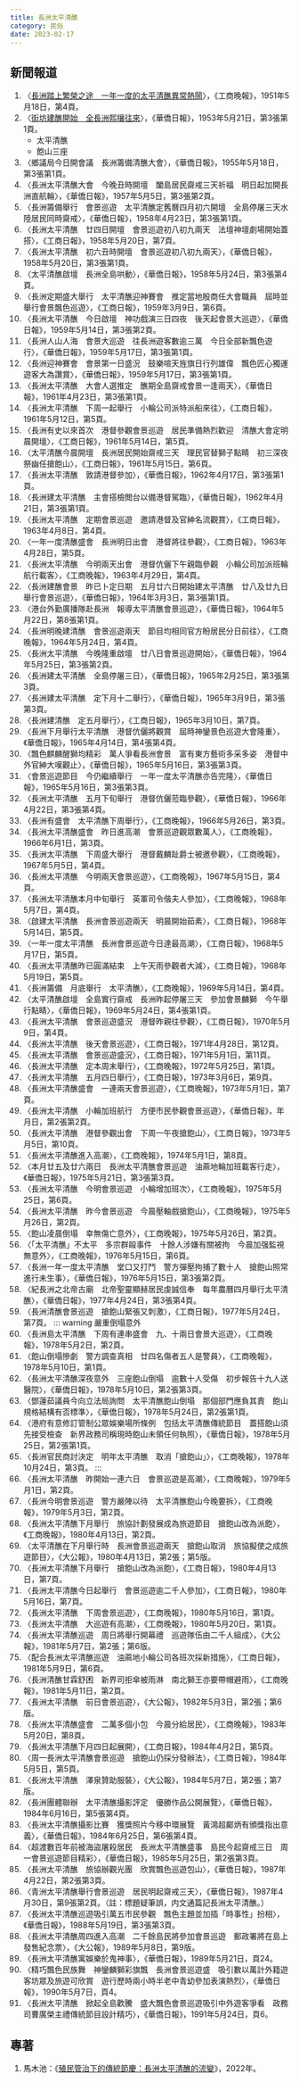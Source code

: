 ```yaml
---
title: 長洲太平清醮
category: 民俗
date: 2023-02-17
---
```

## 新聞報道
1. 〈[長洲踏上繁榮之途　一年一度的太平清醮異常熱鬧](https://mmis.hkpl.gov.hk/coverpage/-/coverpage/view?_coverpage_WAR_mmisportalportlet_hsf=清醮&p_r_p_-1078056564_c=QF757YsWv5%2FH7zGe%2FKF%2BFGPrHvlIST84&_coverpage_WAR_mmisportalportlet_o=0&_coverpage_WAR_mmisportalportlet_actual_q=%28%20verbatim_dc.collection%3A%28%22Old%5C%20HK%5C%20Newspapers%22%29%20%29%20AND+%28%20%28%20allTermsMandatory%3A%28true%29%20OR+all_dc.title%3A%28清醮%29%20OR+all_dc.creator%3A%28清醮%29%20OR+all_dc.contributor%3A%28清醮%29%20OR+all_dc.subject%3A%28清醮%29%20OR+fulltext%3A%28清醮%29%20OR+all_dc.description%3A%28清醮%29%20%29%20%29&_coverpage_WAR_mmisportalportlet_sort_field=dc.publicationdate_bsort&_coverpage_WAR_mmisportalportlet_sort_order=asc)〉，《工商晚報》，1951年5月18日，第4頁。
2. 〈[街坊建醮開始　全長洲熙攘往來](https://mmis.hkpl.gov.hk/coverpage/-/coverpage/view?_coverpage_WAR_mmisportalportlet_hsf=清醮&p_r_p_-1078056564_c=QF757YsWv58JCjtBMMIqokJFMtIJ8kTf&_coverpage_WAR_mmisportalportlet_o=1&_coverpage_WAR_mmisportalportlet_actual_q=%28%20verbatim_dc.collection%3A%28%22Old%5C%20HK%5C%20Newspapers%22%29%20%29%20AND+%28%20%28%20allTermsMandatory%3A%28true%29%20OR+all_dc.title%3A%28清醮%29%20OR+all_dc.creator%3A%28清醮%29%20OR+all_dc.contributor%3A%28清醮%29%20OR+all_dc.subject%3A%28清醮%29%20OR+fulltext%3A%28清醮%29%20OR+all_dc.description%3A%28清醮%29%20%29%20%29&_coverpage_WAR_mmisportalportlet_sort_order=asc&_coverpage_WAR_mmisportalportlet_sort_field=dc.publicationdate_bsort)〉，《華僑日報》，1953年5月21日，第3張第1頁。
    - 太平清醮
    - 飽山三座
3. 〈鄉議局今日開會議　長洲籌備清醮大會〉，《華僑日報》，1955年5月18日，第3張第1頁。
4. 〈長洲太平清醮大會　今晚丑時開壇　闔島居民齋戒三天祈福　明日起加開長洲直航輪〉，《華僑日報》，1957年5月5日，第3張第2頁。
5. 〈長洲籌備舉行　會景巡遊　太平清醮定舊曆四月初六開壇　全島停屠三天水陸居民同時齋戒〉，《華僑日報》，1958年4月23日，第3張第1頁。
6. 〈長洲太平清醮　廿四日開壇　會景巡遊初八初九兩天　法壇神壇劇場開始蓋搭〉，《工商日報》，1958年5月20日，第7頁。
7. 〈長洲太平清醮　初六丑時開壇　會景巡遊初八初九兩天〉，《華僑日報》，1958年5月20日，第3張第1頁。
8. 〈太平清醮啟壇　長洲全島哄動〉，《華僑日報》，1958年5月24日，第3張第4頁。
9. 〈長洲定期盛大舉行　太平清醮迎神賽會　推定當地殷商任大會職員　屆時並舉行會景飄色巡遊〉，《工商日報》，1959年3月9日，第6頁。
10. 〈長洲太平清醮　今日啟壇　神功戲演三日四夜　後天起會景大巡遊〉，《華僑日報》，1959年5月14日，第3張第2頁。
11. 〈長洲人山人海　會景大巡遊　往長洲遊客數逾三萬　今日全部新飄色遊行〉，《華僑日報》，1959年5月17日，第3張第1頁。
12. 〈長洲迎神賽會　會景第一日盛況　鼓樂喧天旌旗日行列雄偉　飄色匠心獨運遊客大為讚賞〉，《華僑日報》，1959年5月17日，第3張第1頁。
13. 〈長洲太平清醮　大會人選推定　醮期全島齋戒會景一逢兩天〉，《華僑日報》，1961年4月23日，第3張第1頁。
14. 〈長洲太平清醮　下周一起舉行　小輪公司派特派船來往〉，《工商日報》，1961年5月12日，第5頁。
15. 〈長洲有史以來首次　港督參觀會景巡遊　居民準備熱烈歡迎　清醮大會定明晨開壇〉，《工商日報》，1961年5月14日，第5頁。
16. 〈太平清醮今晨開壇　長洲居民開始齋戒三天　理民官替獅子點睛　初三深夜祭幽任搶飽山〉，《工商日報》，1961年5月15日，第6頁。
17. 〈長洲太平清醮　敦請港督參加〉，《華僑日報》，1962年4月17日，第3張第1頁。
18. 〈長洲建太平清醮　主會搭檢閲台以備港督駕臨〉，《華僑日報》，1962年4月21日，第3張第1頁。
19. 〈長洲太平清醮　定期會景巡遊　邀請港督及官紳名流觀賞〉，《工商日報》，1963年4月8日，第4頁。
20. 〈一年一度清醮盛會　長洲明日出會　港督將往參觀〉，《工商日報》，1963年4月28日，第5頁。
21. 〈長洲太平清醮　今明兩天出會　港督伉儷下午親臨參觀　小輪公司加派班輪航行載客〉，《工商晚報》，1963年4月29日，第4頁。
22. 〈長洲建醮會景　昨已卜定日期　五月廿六日開始建太平清醮　廿八及廿九日舉行會景巡遊〉，《華僑日報》，1964年3月3日，第3張第1頁。
23. 〈港台外勤廣播隊赴長洲　報導太平清醮會景巡遊〉，《華僑日報》，1964年5月22日，第8張第1頁。
24. 〈長洲明晚建清醮　會景巡遊兩天　節目均相同官方盼居民分日前往〉，《工商晚報》，1964年5月24日，第4頁。
25. 〈長洲太平清醮　今晚隆重啟壇　廿八日會景巡遊開始〉，《華僑日報》，1964年5月25日，第3張第2頁。
26. 〈長洲建太平清醮　全島停屠三日〉，《華僑日報》，1965年2月25日，第3張第3頁。
27. 〈長洲建太平清醮　定下月十二舉行〉，《華僑日報》，1965年3月9日，第3張第3頁。
28. 〈長洲建清醮　定五月舉行〉，《工商日報》，1965年3月10日，第7頁。
29. 〈長洲下月舉行太平清醮　港督伉儷將觀賞　屆時神鑾景色巡遊大會隆重〉，《華僑日報》，1965年4月14日，第4張第4頁。
30. 〈飄色麒麟醒獅均精彩　萬人爭看長洲會景　富有東方藝術多采多姿　港督中外官紳大嘆觀止〉，《華僑日報》，1965年5月16日，第3張第3頁。
31. 〈會景巡遊節目　今仍繼續舉行　一年一度太平清醮亦告完隆〉，《華僑日報》，1965年5月16日，第3張第3頁。
32. 〈長洲太平清醮　五月下旬舉行　港督伉儷蒞臨參觀〉，《華僑日報》，1966年4月22日，第3張第4頁。
33. 〈長洲有盛會　太平清醮下周舉行〉，《工商晚報》，1966年5月26日，第3頁。
34. 〈長洲太平清醮盛會　昨日進高潮　會景巡遊觀眾數萬人〉，《工商晚報》，1966年6月1日，第3頁。
35. 〈長洲太平清醮　下周盛大舉行　港督戴麟趾爵士被邀參觀〉，《工商晚報》，1967年5月5日，第4頁。
36. 〈長洲太平清醮　今明兩天會景巡遊〉，《工商晚報》，1967年5月15日，第4頁。
37. 〈長洲太平清醮本月中旬舉行　英軍司令偕夫人參加〉，《工商晚報》，1968年5月7日，第4頁。
38. 〈啟建太平清醮　長洲會景巡遊兩天　明晨開始茹素〉，《工商日報》，1968年5月14日，第5頁。
39. 〈一年一度太平清醮　長洲會景巡遊今日達最高潮〉，《工商日報》，1968年5月17日，第5頁。
40. 〈長洲太平清醮昨已圓滿結束　上午天雨參觀者大減〉，《工商日報》，1968年5月19日，第5頁。
41. 〈長洲籌備　月底舉行　太平清醮〉，《工商晚報》，1969年5月14日，第4頁。
42. 〈太平清醮啟壇　全島實行齋戒　長洲昨起停屠三天　參加會景麟獅　今午舉行點睛〉，《華僑日報》，1969年5月24日，第4張第1頁。
43. 〈長洲太平清醮　會景巡遊盛況　港督昨親往參觀〉，《工商日報》，1970年5月9日，第4頁。
44. 〈長洲太平清醮　後天會景巡遊〉，《工商日報》，1971年4月28日，第12頁。
45. 〈長洲太平清醮　會景巡遊盛況〉，《工商日報》，1971年5月1日，第11頁。
46. 〈長洲太平清醮　定本周末舉行〉，《工商晚報》，1972年5月25日，第1頁。
47. 〈長洲太平清醮　五月四日舉行〉，《工商日報》，1973年3月6日，第9頁。
48. 〈長洲太平清醮盛會　一連兩天會景巡遊〉，《工商晚報》，1973年5月1日，第7頁。
49. 〈長洲太平清醮　小輪加班航行　方便市民參觀會景巡遊〉，《華僑日報》，年月日，第2張第2頁。
50. 〈長洲太平清醮　港督參觀出會　下周一午夜搶飽山〉，《工商日報》，1973年5月5日，第10頁。
51. 〈長洲太平清醮進入高潮〉，《工商晚報》，1974年5月1日，第8頁。
52. 〈本月廿五及廿六兩日　長洲太平清醮會景巡遊　油蔴地輪加班載客行走〉，《華僑日報》，1975年5月21日，第3張第3頁。
53. 〈長洲太平清醮　今明會景巡遊　小輪增加班次〉，《工商晚報》，1975年5月25日，第6頁。
54. 〈長洲太平清醮　昨今會景巡遊　今晨壓軸戲搶飽山〉，《工商晚報》，1975年5月26日，第2頁。
55. 〈飽山凌晨倒塌　幸無傷亡意外〉，《工商晚報》，1975年5月26日，第2頁。
56. 〈「太平清醮」不太平　多宗群毆事件　十餘人涉嫌有關被拘　今晨加强監視無意外〉，《工商晚報》，1976年5月15日，第6頁。
57. 〈長洲一年一度太平清醮　堂口又打鬥　警方彈壓拘捕了數十人　搶飽山照常進行未生事〉，《華僑日報》，1976年5月15日，第3張第2頁。
58. 〈紀長洲之北帝古廟　北帝聖靈顯赫居民虔誠信奉　每年農曆四月舉行太平清醮〉，《華僑日報》，1977年4月24日，第3張第4頁。
59. 〈長洲清醮會景巡遊　搶飽山緊張又刺激〉，《工商日報》，1977年5月24日，第7頁。
::: warning 嚴重倒塌意外
60. 〈長洲島太平清醮　下周有連串盛會　九、十兩日會景大巡遊〉，《工商晚報》，1978年5月2日，第2頁。
61. 〈飽山倒塌慘劇　警方調查真相　廿四名傷者五人是警員〉，《工商晚報》，1978年5月10日，第1頁。
62. 〈長洲太平清醮深夜意外　三座飽山倒塌　逾數十人受傷　初步報告十九人送醫院〉，《華僑日報》，1978年5月10日，第2張第3頁。
63. 〈鄧蓮茹議員今向立法局詢問　太平清醮飽山倒塌　那個部門應負其責　飽山規格結構有否標準〉，《華僑日報》，1978年5月24日，第2張第1頁。
64. 〈港府有意修訂管制公眾娛樂場所條例　包括太平清醮傳統節目　蓋搭飽山須先接受檢查　新界政務司稱現時飽山未領任何執照〉，《華僑日報》，1978年5月25日，第2張第1頁。
65. 〈長洲官民商討決定　明年太平清醮　取消「搶飽山」〉，《工商晚報》，1978年10月24日，第3頁。
:::
66. 〈長洲太平清醮　昨開始一連六日　會景巡遊是高潮〉，《工商晚報》，1979年5月1日，第2頁。
67. 〈長洲今明會景巡遊　警方嚴陣以待　太平清醮飽山今晚要拆〉，《工商晚報》，1979年5月3日，第2頁。
68. 〈長洲太平清醮下月舉行　旅協計劃發展成為旅遊節目　搶飽山改為派飽〉，《工商晚報》，1980年4月13日，第2頁。
69. 〈太平清醮在下月舉行時　長洲會景巡遊兩天　搶飽山取消　旅協擬使之成旅遊節目〉，《大公報》，1980年4月13日，第2張；第5版。
70. 〈長洲太平清醮下月舉行　搶飽山改為派飽〉，《工商日報》，1980年4月13日，第7頁。
71. 〈長洲太平清醮今日起舉行　會景巡遊逾二千人參加〉，《工商日報》，1980年5月16日，第7頁。
72. 〈長洲太平清醮　下周會景巡遊〉，《工商晚報》，1980年5月16日，第1頁。
73. 〈長洲太平清醮　大巡遊有高潮〉，《工商晚報》，1980年5月20日，第1頁。
74. 〈長洲太平清醮巡遊　周日將舉行開幕禮　巡遊隊伍由二千人組成〉，《大公報》，1981年5月7日，第2張；第6版。
75. 〈配合長洲太平清醮巡遊　油蔴地小輪公司各班次採新措施〉，《工商日報》，1981年5月9日，第6頁。
76. 〈長洲清醮甘霖舒困　新界司拒傘被雨淋　南北獅王亦要帶帽避雨〉，《工商晚報》，1981年5月11日，第2頁。
77. 〈長洲太平清醮　前日會景巡遊〉，《大公報》，1982年5月3日，第2張；第6版。
78. 〈長洲太平清醮盛會　二萬多個小包　今晨分給居民〉，《工商晚報》，1983年5月20日，第8頁。
79. 〈長洲太平清醮下月四日起展開〉，《工商日報》，1984年4月2日，第5頁。
80. 〈周一長洲太平清醮會景巡遊　搶飽山仍採分發辦法〉，《工商日報》，1984年5月5日，第5頁。
81. 〈長洲太平清醮　澤泉贊助服裝〉，《大公報》，1984年5月7日，第2張；第7版。
82. 〈長洲團體聯辦　太平清醮攝影評定　優勝作品公開展覽〉，《華僑日報》，1984年6月16日，第5張第4頁。
83. 〈長洲太平清醮攝影比賽　獲獎照片今移中環展覽　黃鴻超鄺炳有頒獎指出意義〉，《華僑日報》，1984年6月25日，第6張第4頁。
84. 〈超渡數百年前被海盜屠殺居民　長洲太平清醮盛事　島民今起齋戒三日　周一會景巡遊節目精彩〉，《華僑日報》，1985年5月25日，第2張第3頁。
85. 〈長洲太平清醮　旅協辦觀光團　欣賞飄色巡遊包山〉，《華僑日報》，1987年4月22日，第2張第3頁。
86. 〈青洲太平清醮舉行會景巡遊　居民明起齋戒三天〉，《華僑日報》，1987年4月30日，第9張第2頁。（註：標題疑筆誤，内文通篇記長洲太平清醮。）
87. 〈長洲太平清醮巡遊吸引萬五市民參觀　飄色主題並加插「時事性」扮相〉，《華僑日報》，1988年5月19日，第3張第3頁。
88. 〈長洲太平清醮周四進入高潮　二千餘島民將參加會景巡遊　郵政署將在島上發售紀念票〉，《大公報》，1989年5月8日，第9版。
89. 〈長洲太平清醮寓娛樂於鬼神事〉，《華僑日報》，1989年5月21日，頁24。
90. 〈精巧飄色民族舞　神鑾麟獅彩旗飄　長洲會景巡遊盛　吸引數以萬計外籍遊客坊眾及旅遊可欣賞　遊行歷時兩小時半老中青幼參加表演熱烈〉，《華僑日報》，1990年5月7日，頁4。
91. 〈長洲太平清醮　掀起全島歡騰　盛大飄色會景巡遊吸引中外遊客爭看　政務司曹廣榮主禮傳統節目設計精巧〉，《華僑日報》，1991年5月24日，頁6。
## 專著
1. 馬木池：《[殖民管治下的傳統節慶：長洲太平清醮的流變](https://www.lcsd.gov.hk/CE/Museum/ICHO/documents/10969700/23711288/CheungChauJiaoFestival_ebook.pdf?fbclid=IwAR3HmM809BahftzGzScvJ8MImxWMKG2KypTMfoc8sCLxFQOS1aANaobGiXA)》，2022年。
